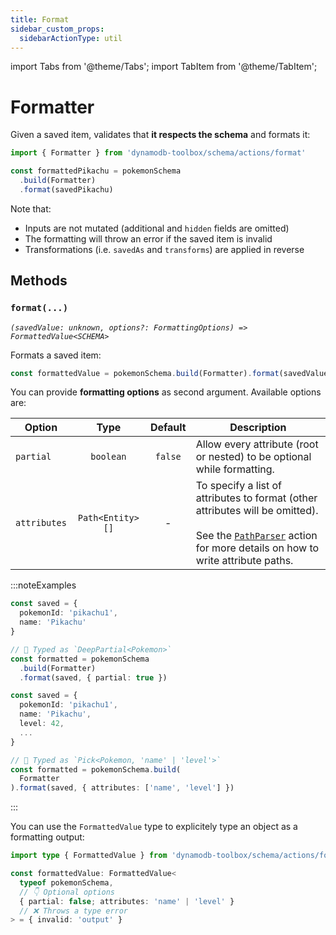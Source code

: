 ```yaml
---
title: Format
sidebar_custom_props:
  sidebarActionType: util
---
```


import Tabs from '@theme/Tabs';
import TabItem from '@theme/TabItem';

# Formatter

Given a saved item, validates that **it respects the schema** and formats it:

```ts
import { Formatter } from 'dynamodb-toolbox/schema/actions/format'

const formattedPikachu = pokemonSchema
  .build(Formatter)
  .format(savedPikachu)
```

Note that:

- Inputs are not mutated (additional and `hidden` fields are omitted)
- The formatting will throw an error if the saved item is invalid
- Transformations (i.e. `savedAs` and `transforms`) are applied in reverse

## Methods

### `format(...)`

<p style={{ marginTop: '-15px' }}><i><code>(savedValue: unknown, options?: FormattingOptions) => FormattedValue&lt;SCHEMA&gt;</code></i></p>

Formats a saved item:

<!-- prettier-ignore -->
```ts
const formattedValue = pokemonSchema.build(Formatter).format(savedValue)
```

You can provide **formatting options** as second argument. Available options are:

| Option       |       Type       | Default | Description                                                                                                                                                                                                                |
| ------------ | :--------------: | :-----: | -------------------------------------------------------------------------------------------------------------------------------------------------------------------------------------------------------------------------- |
| `partial`    |    `boolean`     | `false` | Allow every attribute (root or nested) to be optional while formatting.                                                                                                                                                    |
| `attributes` | `Path<Entity>[]` |    -    | To specify a list of attributes to format (other attributes will be omitted).<br/><br/>See the [`PathParser`](../../3-entities/3-actions/18-parse-paths/index.md) action for more details on how to write attribute paths. |

:::noteExamples

<Tabs>
<TabItem value="partial" label="Partial">

```ts
const saved = {
  pokemonId: 'pikachu1',
  name: 'Pikachu'
}

// 🙌 Typed as `DeepPartial<Pokemon>`
const formatted = pokemonSchema
  .build(Formatter)
  .format(saved, { partial: true })
```

</TabItem>
<TabItem value="attributes" label="Attributes">

```ts
const saved = {
  pokemonId: 'pikachu1',
  name: 'Pikachu',
  level: 42,
  ...
}

// 🙌 Typed as `Pick<Pokemon, 'name' | 'level'>`
const formatted = pokemonSchema.build(
  Formatter
).format(saved, { attributes: ['name', 'level'] })
```

</TabItem>
</Tabs>

:::

You can use the `FormattedValue` type to explicitely type an object as a formatting output:

```ts
import type { FormattedValue } from 'dynamodb-toolbox/schema/actions/format'

const formattedValue: FormattedValue<
  typeof pokemonSchema,
  // 👇 Optional options
  { partial: false; attributes: 'name' | 'level' }
  // ❌ Throws a type error
> = { invalid: 'output' }
```
